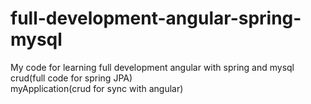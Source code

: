 # full-development-angular-spring-mysql
My code for learning full development angular with spring and mysql<br/>
crud(full code for spring JPA)<br/>
myApplication(crud for sync with angular)
